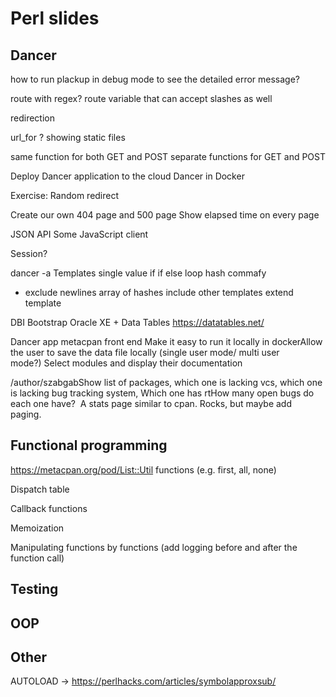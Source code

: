 # Perl slides


## Dancer
  how to run plackup in debug mode to see the detailed error message?

route with regex?
route variable that can accept slashes as well

redirection

url_for ?
showing static
files

same function for both GET and POST
separate functions for GET and POST

Deploy Dancer application to the cloud
Dancer in Docker

Exercise: Random redirect

Create our own 404 page and 500 page
Show elapsed time on every page

JSON API
Some JavaScript client

Session?

dancer -a
Templates
   single value
   if
   if else
   loop
   hash
   commafy
   - exclude newlines
   array of hashes
   include other templates
   extend template

DBI
Bootstrap
Oracle XE + Data Tables  https://datatables.net/


Dancer app metacpan front end
Make it easy to run it locally in dockerAllow the user to save the data file locally (single user mode/ multi user mode?) Select modules and display their documentation

/author/szabgabShow list of packages, which one is lacking vcs, which one is lacking bug tracking system, Which one has rtHow many open bugs do each one have? 
A stats page similar to cpan. Rocks, but maybe add paging. 


## Functional programming

https://metacpan.org/pod/List::Util    functions (e.g. first, all, none)

Dispatch table

Callback functions

Memoization

Manipulating functions by functions (add logging before and after the function call)


## Testing



## OOP


## Other

AUTOLOAD -> https://perlhacks.com/articles/symbolapproxsub/

